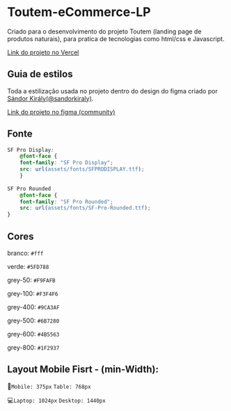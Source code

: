 # Toutem-eCommerce-LP
Criado para o desenvolvimento do projeto Toutem (landing page de produtos naturais), para pratica de tecnologias como html/css e Javascript.

[Link do projeto no Vercel](https://toutem-e-commerce-lp.vercel.app/)

## Guia de estilos

Toda a estilização usada no projeto dentro do design do figma criado por [Sándor Király(@sandorkiraly)](https://www.figma.com/@sandorkiraly).

[Link do projeto no figma (community)](https://www.figma.com/community/file/1127356513790471352)

## Fonte

```CSS
SF Pro Display:
    @font-face {
    font-family: "SF Pro Display";
    src: url(assets/fonts/SFPRODISPLAY.ttf);
    }
    
SF Pro Rounded
    @font-face {
    font-family: "SF Pro Rounded";
    src: url(assets/fonts/SF-Pro-Rounded.ttf);
}
```

## Cores

branco: `#fff`

verde: `#5FD788`

grey-50: `#F9FAFB`

grey-100: `#F3F4F6`

grey-400: `#9CA3AF`

grey-500: `#6B7280`

grey-600: `#4B5563`

grey-800: `#1F2937`

## Layout Mobile Fisrt - (min-Width):

:iphone:`Mobile: 375px` `Table: 768px`

:computer:`Laptop: 1024px` `Desktop: 1440px`
